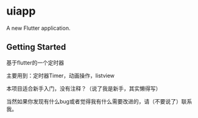 # uiapp

A new Flutter application.

## Getting Started

基于flutter的一个定时器

主要用到：定时器Timer，动画操作，listview

本项目适合新手入门，没有注释？（说了我是新手，其实懒得写）

当然如果你发现有什么bug或者觉得我有什么需要改进的，请（不要说了）联系我。
